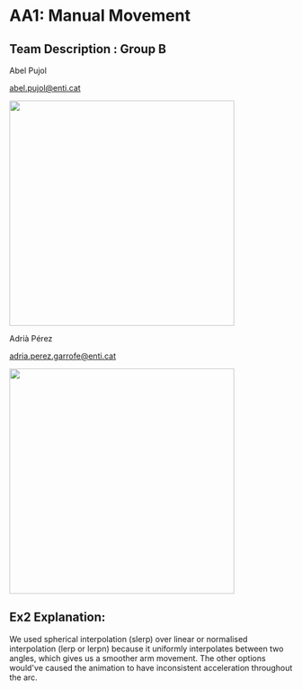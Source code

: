 # AA1: Manual Movement

## Team Description : Group B

Abel Pujol

abel.pujol@enti.cat

<img src='https://i.gyazo.com/e1f66a9470f2cb6892b108a7cba8d240.png' width='400'>



Adrià Pérez

adria.perez.garrofe@enti.cat

<img src='' width='400'>


## Ex2 Explanation:

We used spherical interpolation (slerp) over linear or normalised interpolation (lerp or lerpn) because it uniformly interpolates between two angles, which gives us a smoother arm movement.
The other options would've caused the animation to have inconsistent acceleration throughout the arc.
